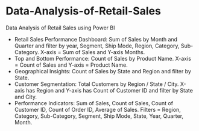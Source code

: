 # Data-Analysis-of-Retail-Sales
Data Analysis of Retail Sales using Power BI
- Retail Sales Performance Dashboard: Sum of Sales by Month and Quarter and filter by year, Segment, Ship Mode, Region, Category, Sub-Category. X-axis = Sum of Sales and Y-axis Months.
- Top and Bottom Performance: Count of Sales by Product Name. X-axis = Count of Sales and Y-axis = Product Name.
- Geographical Insights: Count of Sales by State and Region and filter by State.
- Customer Segmentation: Total Customers by Region / State / City. X-axis has Region and Y-axis has Count of Customer ID and filter by State and City.
- Performance Indicators: Sum of Sales, Count of Sales, Count of Customer ID, Count of Order ID, Average of Sales. Filters = Region, Category, Sub-Category, Segment, Ship Mode, State, Year, Quarter, Month.
